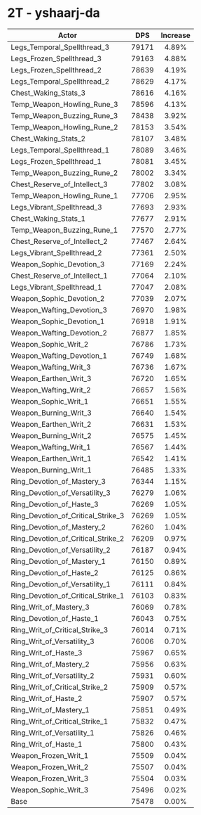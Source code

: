# 2T - yshaarj-da
| Actor | DPS | Increase |
|---|:---:|:---:|
|Legs_Temporal_Spellthread_3|79171|4.89%|
|Legs_Frozen_Spellthread_3|79163|4.88%|
|Legs_Frozen_Spellthread_2|78639|4.19%|
|Legs_Temporal_Spellthread_2|78629|4.17%|
|Chest_Waking_Stats_3|78616|4.16%|
|Temp_Weapon_Howling_Rune_3|78596|4.13%|
|Temp_Weapon_Buzzing_Rune_3|78438|3.92%|
|Temp_Weapon_Howling_Rune_2|78153|3.54%|
|Chest_Waking_Stats_2|78107|3.48%|
|Legs_Temporal_Spellthread_1|78089|3.46%|
|Legs_Frozen_Spellthread_1|78081|3.45%|
|Temp_Weapon_Buzzing_Rune_2|78002|3.34%|
|Chest_Reserve_of_Intellect_3|77802|3.08%|
|Temp_Weapon_Howling_Rune_1|77706|2.95%|
|Legs_Vibrant_Spellthread_3|77693|2.93%|
|Chest_Waking_Stats_1|77677|2.91%|
|Temp_Weapon_Buzzing_Rune_1|77570|2.77%|
|Chest_Reserve_of_Intellect_2|77467|2.64%|
|Legs_Vibrant_Spellthread_2|77361|2.50%|
|Weapon_Sophic_Devotion_3|77169|2.24%|
|Chest_Reserve_of_Intellect_1|77064|2.10%|
|Legs_Vibrant_Spellthread_1|77047|2.08%|
|Weapon_Sophic_Devotion_2|77039|2.07%|
|Weapon_Wafting_Devotion_3|76970|1.98%|
|Weapon_Sophic_Devotion_1|76918|1.91%|
|Weapon_Wafting_Devotion_2|76877|1.85%|
|Weapon_Sophic_Writ_2|76786|1.73%|
|Weapon_Wafting_Devotion_1|76749|1.68%|
|Weapon_Wafting_Writ_3|76736|1.67%|
|Weapon_Earthen_Writ_3|76720|1.65%|
|Weapon_Wafting_Writ_2|76657|1.56%|
|Weapon_Sophic_Writ_1|76651|1.55%|
|Weapon_Burning_Writ_3|76640|1.54%|
|Weapon_Earthen_Writ_2|76631|1.53%|
|Weapon_Burning_Writ_2|76575|1.45%|
|Weapon_Wafting_Writ_1|76567|1.44%|
|Weapon_Earthen_Writ_1|76542|1.41%|
|Weapon_Burning_Writ_1|76485|1.33%|
|Ring_Devotion_of_Mastery_3|76344|1.15%|
|Ring_Devotion_of_Versatility_3|76279|1.06%|
|Ring_Devotion_of_Haste_3|76269|1.05%|
|Ring_Devotion_of_Critical_Strike_3|76269|1.05%|
|Ring_Devotion_of_Mastery_2|76260|1.04%|
|Ring_Devotion_of_Critical_Strike_2|76209|0.97%|
|Ring_Devotion_of_Versatility_2|76187|0.94%|
|Ring_Devotion_of_Mastery_1|76150|0.89%|
|Ring_Devotion_of_Haste_2|76125|0.86%|
|Ring_Devotion_of_Versatility_1|76111|0.84%|
|Ring_Devotion_of_Critical_Strike_1|76103|0.83%|
|Ring_Writ_of_Mastery_3|76069|0.78%|
|Ring_Devotion_of_Haste_1|76043|0.75%|
|Ring_Writ_of_Critical_Strike_3|76014|0.71%|
|Ring_Writ_of_Versatility_3|76006|0.70%|
|Ring_Writ_of_Haste_3|75967|0.65%|
|Ring_Writ_of_Mastery_2|75956|0.63%|
|Ring_Writ_of_Versatility_2|75931|0.60%|
|Ring_Writ_of_Critical_Strike_2|75909|0.57%|
|Ring_Writ_of_Haste_2|75907|0.57%|
|Ring_Writ_of_Mastery_1|75851|0.49%|
|Ring_Writ_of_Critical_Strike_1|75832|0.47%|
|Ring_Writ_of_Versatility_1|75826|0.46%|
|Ring_Writ_of_Haste_1|75800|0.43%|
|Weapon_Frozen_Writ_1|75509|0.04%|
|Weapon_Frozen_Writ_2|75507|0.04%|
|Weapon_Frozen_Writ_3|75504|0.03%|
|Weapon_Sophic_Writ_3|75496|0.02%|
|Base|75478|0.00%|
